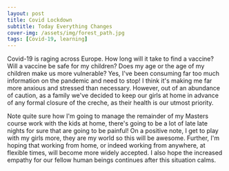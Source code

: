```yaml
---
layout: post
title: Covid Lockdown
subtitle: Today Everything Changes
cover-img: /assets/img/forest_path.jpg
tags: [Covid-19, learning]
---
```

Covid-19 is raging across Europe. How long will it take to find a vaccine? Will a vaccine be safe for my children? Does my 
age or the age of my children make us more vulnerable? Yes, I've been consuming far too much information on the pandemic 
and need to stop! I think it's making me far more anxious and stressed than necessary. However, out of an abundance of 
caution, as a family we've decided to keep our girls at home in advance of any formal closure of the creche, as their health 
is our utmost priority. 

Note quite sure how I'm going to manage the remainder of my Masters course work with the kids at home, there's going to be 
a lot of late late nights for sure that are going to be painful! On a positive note, I get to play with my girls more, 
they are my world so this will be awesome. Further, I'm hoping that working from home, or indeed working from anywhere, at 
flexible times, will become more widely accepted. I also hope the increased empathy for our fellow human beings continues 
after this situation calms.